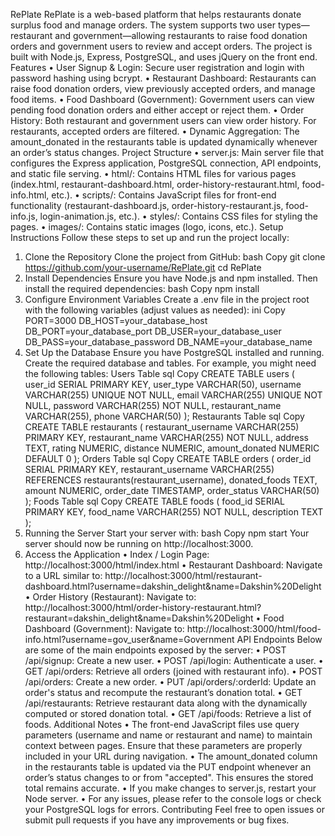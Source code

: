RePlate
RePlate is a web-based platform that helps restaurants donate surplus food and manage orders. The system supports two user types—restaurant and government—allowing restaurants to raise food donation orders and government users to review and accept orders. The project is built with Node.js, Express, PostgreSQL, and uses jQuery on the front end.
Features
•	User Signup & Login: Secure user registration and login with password hashing using bcrypt.
•	Restaurant Dashboard: Restaurants can raise food donation orders, view previously accepted orders, and manage food items.
•	Food Dashboard (Government): Government users can view pending food donation orders and either accept or reject them.
•	Order History: Both restaurant and government users can view order history. For restaurants, accepted orders are filtered.
•	Dynamic Aggregation: The amount_donated in the restaurants table is updated dynamically whenever an order’s status changes.
Project Structure
•	server.js: Main server file that configures the Express application, PostgreSQL connection, API endpoints, and static file serving.
•	html/: Contains HTML files for various pages (index.html, restaurant-dashboard.html, order-history-restaurant.html, food-info.html, etc.).
•	scripts/: Contains JavaScript files for front-end functionality (restaurant-dashboard.js, order-history-restaurant.js, food-info.js, login-animation.js, etc.).
•	styles/: Contains CSS files for styling the pages.
•	images/: Contains static images (logo, icons, etc.).
Setup Instructions
Follow these steps to set up and run the project locally:
1. Clone the Repository
Clone the project from GitHub:
bash
Copy
git clone https://github.com/your-username/RePlate.git
cd RePlate
2. Install Dependencies
Ensure you have Node.js and npm installed. Then install the required dependencies:
bash
Copy
npm install
3. Configure Environment Variables
Create a .env file in the project root with the following variables (adjust values as needed):
ini
Copy
PORT=3000
DB_HOST=your_database_host
DB_PORT=your_database_port
DB_USER=your_database_user
DB_PASS=your_database_password
DB_NAME=your_database_name
4. Set Up the Database
Ensure you have PostgreSQL installed and running. Create the required database and tables. For example, you might need the following tables:
Users Table
sql
Copy
CREATE TABLE users (
  user_id SERIAL PRIMARY KEY,
  user_type VARCHAR(50),
  username VARCHAR(255) UNIQUE NOT NULL,
  email VARCHAR(255) UNIQUE NOT NULL,
  password VARCHAR(255) NOT NULL,
  restaurant_name VARCHAR(255),
  phone VARCHAR(50)
);
Restaurants Table
sql
Copy
CREATE TABLE restaurants (
  restaurant_username VARCHAR(255) PRIMARY KEY,
  restaurant_name VARCHAR(255) NOT NULL,
  address TEXT,
  rating NUMERIC,
  distance NUMERIC,
  amount_donated NUMERIC DEFAULT 0
);
Orders Table
sql
Copy
CREATE TABLE orders (
  order_id SERIAL PRIMARY KEY,
  restaurant_username VARCHAR(255) REFERENCES restaurants(restaurant_username),
  donated_foods TEXT,
  amount NUMERIC,
  order_date TIMESTAMP,
  order_status VARCHAR(50)
);
Foods Table
sql
Copy
CREATE TABLE foods (
  food_id SERIAL PRIMARY KEY,
  food_name VARCHAR(255) NOT NULL,
  description TEXT
);
5. Running the Server
Start your server with:
bash
Copy
npm start
Your server should now be running on http://localhost:3000.
6. Access the Application
•	Index / Login Page: http://localhost:3000/html/index.html
•	Restaurant Dashboard: Navigate to a URL similar to:
http://localhost:3000/html/restaurant-dashboard.html?username=dakshin_delight&name=Dakshin%20Delight
•	Order History (Restaurant): Navigate to:
http://localhost:3000/html/order-history-restaurant.html?restaurant=dakshin_delight&name=Dakshin%20Delight
•	Food Dashboard (Government): Navigate to:
http://localhost:3000/html/food-info.html?username=gov_user&name=Government
API Endpoints
Below are some of the main endpoints exposed by the server:
•	POST /api/signup: Create a new user.
•	POST /api/login: Authenticate a user.
•	GET /api/orders: Retrieve all orders (joined with restaurant info).
•	POST /api/orders: Create a new order.
•	PUT /api/orders/:orderId: Update an order's status and recompute the restaurant’s donation total.
•	GET /api/restaurants: Retrieve restaurant data along with the dynamically computed or stored donation total.
•	GET /api/foods: Retrieve a list of foods.
Additional Notes
•	The front-end JavaScript files use query parameters (username and name or restaurant and name) to maintain context between pages. Ensure that these parameters are properly included in your URL during navigation.
•	The amount_donated column in the restaurants table is updated via the PUT endpoint whenever an order’s status changes to or from "accepted". This ensures the stored total remains accurate.
•	If you make changes to server.js, restart your Node server.
•	For any issues, please refer to the console logs or check your PostgreSQL logs for errors.
Contributing
Feel free to open issues or submit pull requests if you have any improvements or bug fixes.

